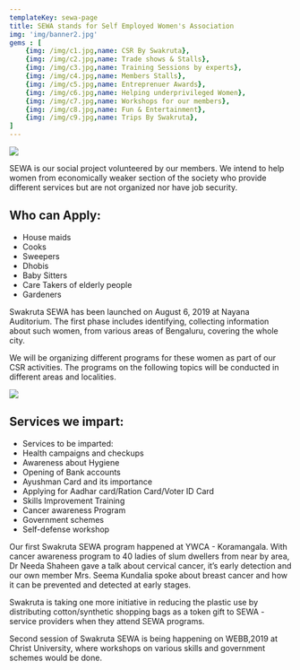 ```yaml
---
templateKey: sewa-page
title: SEWA stands for Self Employed Women's Association
img: 'img/banner2.jpg'
gems : [
	{img: /img/c1.jpg,name: CSR By Swakruta},
    {img: /img/c2.jpg,name: Trade shows & Stalls},
    {img: /img/c3.jpg,name: Training Sessions by experts},
    {img: /img/c4.jpg,name: Members Stalls},
    {img: /img/c5.jpg,name: Entreprenuer Awards},
    {img: /img/c6.jpg,name: Helping underprivileged Women},
    {img: /img/c7.jpg,name: Workshops for our members},
    {img: /img/c8.jpg,name: Fun & Entertainment},
    {img: /img/c9.jpg,name: Trips By Swakruta},
]
---
```

![](http://www.swakruta.in/static/85976568287a517c9870ad87d786a8c7/07fe7/sewa2.jpg)

SEWA is our social project volunteered by our members. We intend to help women from economically weaker section of the society who provide different services but are not organized nor have job security.

## Who can Apply:
* House maids
* Cooks
* Sweepers
* Dhobis
* Baby Sitters
* Care Takers of elderly people
* Gardeners

Swakruta SEWA has been launched on August 6, 2019 at Nayana Auditorium. The first phase includes identifying, collecting information about such women, from various areas of Bengaluru, covering the whole city.

We will be organizing different programs for these women as part of our CSR activities. The programs on the following topics will be conducted in different areas and localities.

![](/img/sewa3.jpg)

## Services we impart:
* Services to be imparted:
* Health campaigns and checkups
* Awareness about Hygiene
* Opening of Bank accounts 
* Ayushman Card and its importance
* Applying for Aadhar card/Ration Card/Voter ID Card
* Skills Improvement Training
* Cancer awareness Program
* Government schemes
* Self-defense workshop

Our first Swakruta SEWA program happened at YWCA - Koramangala. With cancer awareness program to 40 ladies of slum dwellers from near by area, Dr Needa Shaheen gave a talk about cervical cancer, it’s early detection and our own member Mrs. Seema Kundalia spoke about breast cancer and how it can be prevented and detected at early stages.

Swakruta is taking one more initiative in reducing the plastic use by distributing cotton/synthetic shopping bags as a token gift to SEWA - service providers when they attend SEWA programs.

Second session of Swakruta SEWA is being happening on WEBB,2019 at Christ University, where workshops on various skills and government schemes would be done.

